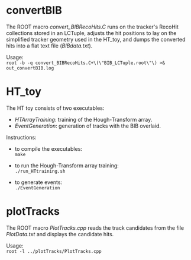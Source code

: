 # convertBIB

The ROOT macro *convert_BIBRecoHits.C* runs on the tracker's RecoHit collections stored in an LCTuple, adjusts the hit positions to lay on the simplified tracker geometry used in the HT_toy, and dumps the converted hits into a flat text file (*BIBdata.txt*).

Usage:\
```root -b -q convert_BIBRecoHits.C+\(\"BIB_LCTuple.root\"\) >& out_convertBIB.log```


# HT_toy

The HT toy consists of two executables:
- *HTArrayTraining*: training of the Hough-Transform array.
- *EventGeneration*: generation of tracks with the BIB overlaid.

Instructions:
- to compile the executables:\
  ```make```

- to run the Hough-Transform array training:\
  ```./run_HTtraining.sh```

- to generate events:\
  ```./EventGeneration```
  

# plotTracks

The ROOT macro *PlotTracks.cpp* reads the track candidates from the file *PlotData.txt* and displays the candidate hits. 

Usage:\
```root -l ../plotTracks/PlotTracks.cpp```
